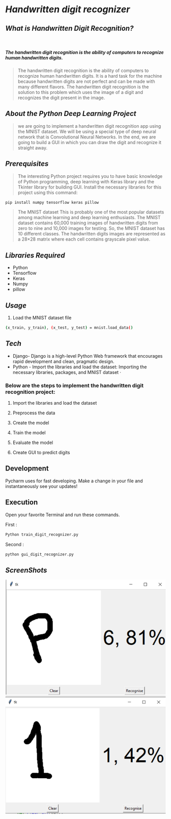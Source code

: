 # _Handwritten digit recognizer_

## _What is Handwritten Digit Recognition?_  

&nbsp;

##### The handwritten digit recognition is the ability of computers to recognize human handwritten digits.

> The handwritten digit recognition is the ability of computers to recognize human handwritten digits. 
> It is a hard task for the machine because handwritten digits are not perfect and can be made with many different flavors. 
> The handwritten digit recognition is the solution to this problem which uses the image of a digit and recognizes the digit present in the image.

## _About the Python Deep Learning Project_  
> we are going to implement a handwritten digit recognition app using the MNIST dataset. 
> We will be using a special type of deep neural network that is Convolutional Neural Networks.
> In the end, we are going to build a GUI in which you can draw the digit and recognize it straight away.

## _Prerequisites_  
> The interesting Python project requires you to have basic knowledge of Python programming, deep learning with Keras library and the Tkinter library for building GUI.
> Install the necessary libraries for this project using this command:


```sh
pip install numpy tensorflow keras pillow
```

> The MNIST dataset
This is probably one of the most popular datasets among machine learning and deep learning enthusiasts.
> The MNIST dataset contains 60,000 training images of handwritten digits from zero to nine and 10,000 images for testing. So, the MNIST dataset has 10 different classes. The handwritten digits images are represented as a 28×28 matrix where each cell contains grayscale pixel value.

## _Libraries Required_ 

- Python 
- Tensorflow 
- Keras
- Numpy
- pillow

## _Usage_ 

1. Load the MNIST dataset file 

```sh
(x_train, y_train), (x_test, y_test) = mnist.load_data()
```


## _Tech_


- Django- Django is a high-level Python Web framework that encourages rapid development and clean, pragmatic design.
- Python - Import the libraries and load the dataset: Importing the necessary libraries​, packages, and MNIST dataset · 



### Below are the steps to implement the handwritten digit recognition project:


1. Import the libraries and load the dataset

2. Preprocess the data

3. Create the model

4. Train the model

5. Evaluate the model

6. Create GUI to predict digits


## Development


Pycharm uses for fast developing.
Make a change in your file and instantaneously see your updates!

## Execution 

Open your favorite Terminal and run these commands.

First :

```sh
Python train_digit_recognizer.py
```

Second :

```sh
python gui_digit_recognizer.py
```

## _ScreenShots_

<img src="Screenshot_1.png">

<img src="Screenshot_2.png">

